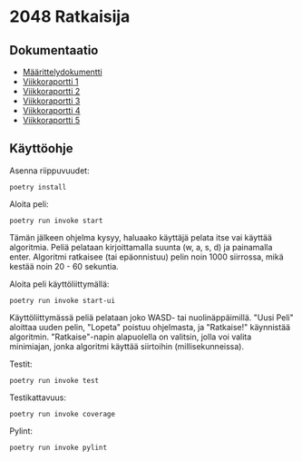 # 2048 Ratkaisija

## Dokumentaatio
- [Määrittelydokumentti](https://github.com/skeltal2/tira-harjoitustyo/blob/main/Dokumentaatio/maarittelydokumentti.md)
- [Viikkoraportti 1](https://github.com/skeltal2/tira-harjoitustyo/blob/main/Dokumentaatio/viikkoraportti1.md)
- [Viikkoraportti 2](https://github.com/skeltal2/tira-harjoitustyo/blob/main/Dokumentaatio/viikkoraportti2.md)
- [Viikkoraportti 3](https://github.com/skeltal2/tira-harjoitustyo/blob/main/Dokumentaatio/viikkoraportti3.md)
- [Viikkoraportti 4](https://github.com/skeltal2/tira-harjoitustyo/blob/main/Dokumentaatio/viikkoraportti4.md)
- [Viikkoraportti 5](https://github.com/skeltal2/tira-harjoitustyo/blob/main/Dokumentaatio/viikkoraportti5.md)

## Käyttöohje
Asenna riippuvuudet:
```
poetry install
```
Aloita peli:
```
poetry run invoke start
```
Tämän jälkeen ohjelma kysyy, haluaako käyttäjä pelata itse vai käyttää algoritmia. Peliä pelataan kirjoittamalla suunta (w, a, s, d) ja painamalla enter. Algoritmi ratkaisee (tai epäonnistuu) pelin noin 1000 siirrossa, mikä kestää noin 20 - 60 sekuntia.

Aloita peli käyttöliittymällä:
```
poetry run invoke start-ui
```
Käyttöliittymässä peliä pelataan joko WASD- tai nuolinäppäimillä. "Uusi Peli" aloittaa uuden pelin, "Lopeta" poistuu ohjelmasta, ja "Ratkaise!" käynnistää algoritmin. "Ratkaise"-napin alapuolella on valitsin, jolla voi valita minimiajan, jonka algoritmi käyttää siirtoihin (millisekunneissa).

Testit:
```
poetry run invoke test
```
Testikattavuus:
```
poetry run invoke coverage
```
Pylint:
```
poetry run invoke pylint
```
